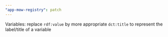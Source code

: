```yaml
---
"app-mow-registry": patch
---
```


Variables: replace `rdf:value` by more appropriate `dct:title` to represent the label/title of a variable
